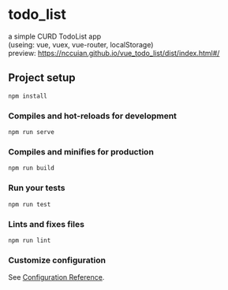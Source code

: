 # todo_list

a simple CURD TodoList app<br>
(useing: vue, vuex, vue-router, localStorage)<br>
preview: https://nccuian.github.io/vue_todo_list/dist/index.html#/

## Project setup
```
npm install
```

### Compiles and hot-reloads for development
```
npm run serve
```

### Compiles and minifies for production
```
npm run build
```

### Run your tests
```
npm run test
```

### Lints and fixes files
```
npm run lint
```

### Customize configuration
See [Configuration Reference](https://cli.vuejs.org/config/).
